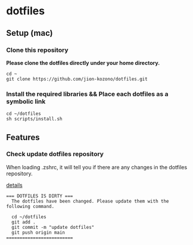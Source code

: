 # dotfiles

## Setup (mac)

### Clone this repository

**Please clone the dotfiles directly under your home directory.**

```shell
cd ~
git clone https://github.com/jion-kozono/dotfiles.git
```


### Install the required libraries && Place each dotfiles as a symbolic link

```shell
cd ~/dotfiles
sh scripts/install.sh
```

## Features

### Check update dotfiles repository

When loading .zshrc, it will tell you if there are any changes in the dotfiles repository.

[details](zsh/.zshrc.check_update_dotfiles)

```
=== DOTFILES IS DIRTY ===
  The dotfiles have been changed. Please update them with the following command.

  cd ~/dotfiles
  git add .
  git commit -m "update dotfiles"
  git push origin main
=========================
```
